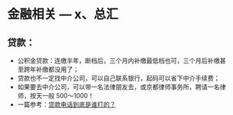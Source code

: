 # 金融相关 — x、总汇

## 贷款：
- 公积金贷款：连缴半年，断档后，三个月内补缴最低档也可，三个月后补缴甚至跨年补缴都没用了；
- 贷款也不一定找中介公司，可以自己联系银行，起码可以省下中介手续费；
- 如果要去中介公司，可以带一名法律朋友去，或京都律师事务所，聘请一名律师，按天一般 500～1000！
- 一篇参考：[贷款电话到底是谁打的？](https://www.rong360.com/news/2016/10/21/117545.html)

















